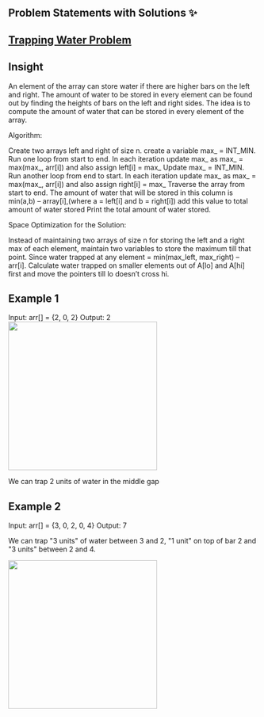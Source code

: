 ## Problem Statements with Solutions ✨

## [Trapping Water Problem](https://github.com/shubhamlakheraa/LearnCPP/blob/trapping_water/P-Problem%20Statements%20%26%20Solution/3-Level%203/trapping_water_problem.cpp)


## Insight

An element of the array can store water if there are higher bars on the left and right. The amount of water to be stored in every element can be found out by finding the heights of bars on the left and right sides. The idea is to compute the amount of water that can be stored in every element of the array. 

Algorithm: 

Create two arrays left and right of size n. create a variable max_ = INT_MIN.
Run one loop from start to end. In each iteration update max_ as max_ = max(max_, arr[i]) and also assign left[i] = max_
Update max_ = INT_MIN.
Run another loop from end to start. In each iteration update max_ as max_ = max(max_, arr[i]) and also assign right[i] = max_
Traverse the array from start to end.
The amount of water that will be stored in this column is min(a,b) – array[i],(where a = left[i] and b = right[i]) add this value to total amount of water stored
Print the total amount of water stored.

Space Optimization for the Solution: 

Instead of maintaining two arrays of size n for storing the left and a right max of each element, maintain two variables to store the maximum till that point. Since water trapped at any element = min(max_left, max_right) – arr[i]. Calculate water trapped on smaller elements out of A[lo] and A[hi] first and move the pointers till lo doesn’t cross hi.

## Example 1


Input: arr[]   = {2, 0, 2}
Output: 2
<img src="https://media.geeksforgeeks.org/wp-content/uploads/20200429012104/Untitled-Diagram711.png" width="300" />

We can trap 2 units of water in the middle gap

## Example 2

Input: arr[]   = {3, 0, 2, 0, 4}
Output: 7

We can trap "3 units" of water between 3 and 2,
"1 unit" on top of bar 2 and "3 units" between 2 
and 4.

<img src="https://media.geeksforgeeks.org/wp-content/uploads/20200429012307/Untitled-Diagram811.png" width="300" />